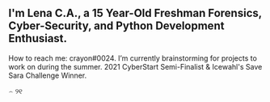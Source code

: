 ## I'm Lena C.A., a 15 Year-Old Freshman Forensics, Cyber-Security, and Python Development Enthusiast.



How to reach me: crayon#0024. I’m currently brainstorming for projects to work on during the summer. 2021 CyberStart Semi-Finalist & Icewahl's Save Sara Challenge Winner.

⌢ ୨୧
